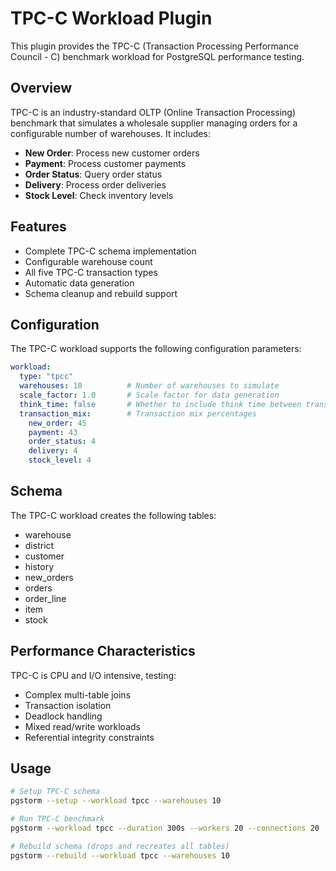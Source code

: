 # TPC-C Workload Plugin

This plugin provides the TPC-C (Transaction Processing Performance Council - C) benchmark workload for PostgreSQL performance testing.

## Overview

TPC-C is an industry-standard OLTP (Online Transaction Processing) benchmark that simulates a wholesale supplier managing orders for a configurable number of warehouses. It includes:

- **New Order**: Process new customer orders
- **Payment**: Process customer payments
- **Order Status**: Query order status
- **Delivery**: Process order deliveries
- **Stock Level**: Check inventory levels

## Features

- Complete TPC-C schema implementation
- Configurable warehouse count
- All five TPC-C transaction types
- Automatic data generation
- Schema cleanup and rebuild support

## Configuration

The TPC-C workload supports the following configuration parameters:

```yaml
workload:
  type: "tpcc"
  warehouses: 10          # Number of warehouses to simulate
  scale_factor: 1.0       # Scale factor for data generation
  think_time: false       # Whether to include think time between transactions
  transaction_mix:        # Transaction mix percentages
    new_order: 45
    payment: 43
    order_status: 4
    delivery: 4
    stock_level: 4
```

## Schema

The TPC-C workload creates the following tables:
- warehouse
- district
- customer
- history
- new_orders
- orders
- order_line
- item
- stock

## Performance Characteristics

TPC-C is CPU and I/O intensive, testing:
- Complex multi-table joins
- Transaction isolation
- Deadlock handling
- Mixed read/write workloads
- Referential integrity constraints

## Usage

```bash
# Setup TPC-C schema
pgstorm --setup --workload tpcc --warehouses 10

# Run TPC-C benchmark
pgstorm --workload tpcc --duration 300s --workers 20 --connections 20

# Rebuild schema (drops and recreates all tables)
pgstorm --rebuild --workload tpcc --warehouses 10
```
